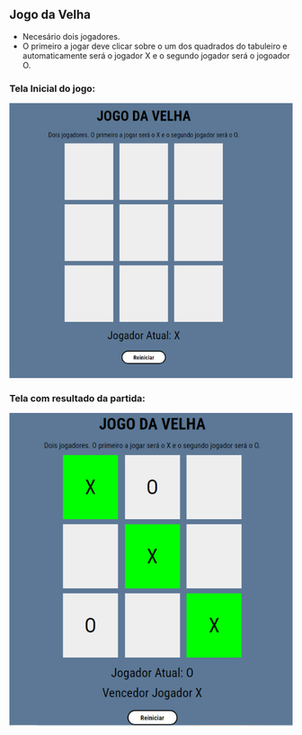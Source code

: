 ## Jogo da Velha

* Necesário dois jogadores. 
* O primeiro a jogar deve clicar sobre o um dos quadrados do tabuleiro e automaticamente será o jogador X e o segundo jogador será o jogoador O.

### Tela Inicial do jogo:
<img src="img/telaInicial.png">

### Tela com resultado da partida:
<img src="img/telaResultado.png">


